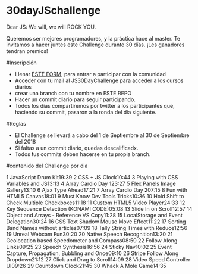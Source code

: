 # 30dayJSchallenge
Dear JS: We will, we will ROCK YOU.

Queremos ser mejores programadores, y la práctica hace al master. Te invitamos a hacer juntes este Challenge durante 30 días. ¡Les ganadores tendran premios!


#Inscripción
- Llenar [ESTE FORM](https://www.google.com), para entrar a participar con la comunidad
- Acceder con tu mail al JS30DayChallenge para acceder a los cursos diarios
- crear una branch con tu nombre en ESTE REPO
- Hacer un commit diario para seguir participando.
- Todos los dias compartiremos por twitter a los participantes que, haciendo su commit, pasaron a la ronda del dia siguiente.

#Reglas
- El Challenge se llevará a cabo del 1 de Septiembre al 30 de Septiembre del 2018
- Si faltas a un commit diario, quedas descalificadx.
- Todos tus commits deben hacerse en tu propia branch.




#contenido del Challenge por dia


1 JavaScript Drum Kit19:39
2 CSS + JS Clock10:44
3 Playing with CSS Variables and JS13:13
4 Array Cardio Day 123:27
5 Flex Panels Image Gallery13:10
6 Ajax Type Ahead17:21
7 Array Cardio Day 207:15
8 Fun with HTML5 Canvas18:01
9 Must Know Dev Tools Tricks10:36
10 Hold Shift to Check Multiple Checkboxes11:18
11 Custom HTML5 Video Player24:33
12 Key Sequence Detection (KONAMI CODE)05:08
13 Slide In on Scroll12:57
14 Object and Arrays - Reference VS Copy11:28
15 LocalStorage and Event Delegation30:24
16 CSS Text Shadow Mouse Move Effect11:22
17 Sorting Band Names without articles07:09
18 Tally String Times with Reduce12:56
19 Unreal Webcam Fun30:20
20 Native Speech Recognition13:20
21 Geolocation based Speedometer and Compass08:50
22 Follow Along Links09:25
23 Speech Synthesis16:56
24 Sticky Nav10:02
25 Event Capture, Propagation, Bubbling and Once09:10
26 Stripe Follow Along Dropdown21:12
27 Click and Drag to Scroll14:09
28 Video Speed Controller UI09:26
29 Countdown Clock21:45
30 Whack A Mole Game14:35

